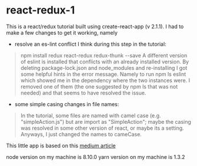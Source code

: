 # react-redux-1

This is a react/redux tutorial built using create-react-app (v 2.1.1). 
I had to make a few changes to get it working, namely 

- resolve an es-lint conflict 
I think during this step in the tutorial: 
> npm install redux react-redux redux-thunk --save
A different version of eslint is installed that conflicts with an already installed version. 
By deleting package-lock.json and node_modules and re-installing I got some helpful hints in 
the error message. Namely to run npm ls eslint which showed me in the dependency where the two 
instances were. I removed one of them (the one suggested by npm ls that was not needed) and that
seems to have resolved the issue. 

- some simple casing changes in file names: 
>In the tutorial, some files are named with camel case (e.g. "simpleAction.js") but are import as
"SimpleAction"; maybe the casing was resolved in some other version of react, or maybe its a setting. 
Anyways, I just changed the names to cameCase. 

This little app is based on this [medium article](https://medium.com/backticks-tildes/setting-up-a-redux-project-with-create-react-app-e363ab2329b8)

node version on my machine is 8.10.0
yarn version on my machine is 1.3.2
